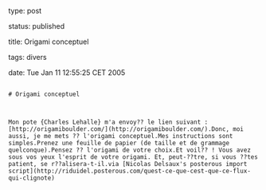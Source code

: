 type: post
status: published
title: Origami conceptuel
tags: divers
date: Tue Jan 11 12:55:25 CET 2005
~~~~~~
# Origami conceptuel

Mon pote {Charles Lehalle} m'a envoy?? le lien suivant : [http://origamiboulder.com/](http://origamiboulder.com/).Donc, moi aussi, je me mets ?? l'origami conceptuel.Mes instructions sont simples.Prenez une feuille de papier (de taille et de grammage quelconque).Pensez ?? l'origami de votre choix.Et voil?? ! Vous avez sous vos yeux l'esprit de votre origami. Et, peut-??tre, si vous ??tes patient, se r??alisera-t-il.via [Nicolas Delsaux's posterous import script](http://riduidel.posterous.com/quest-ce-que-cest-que-ce-flux-qui-clignote)